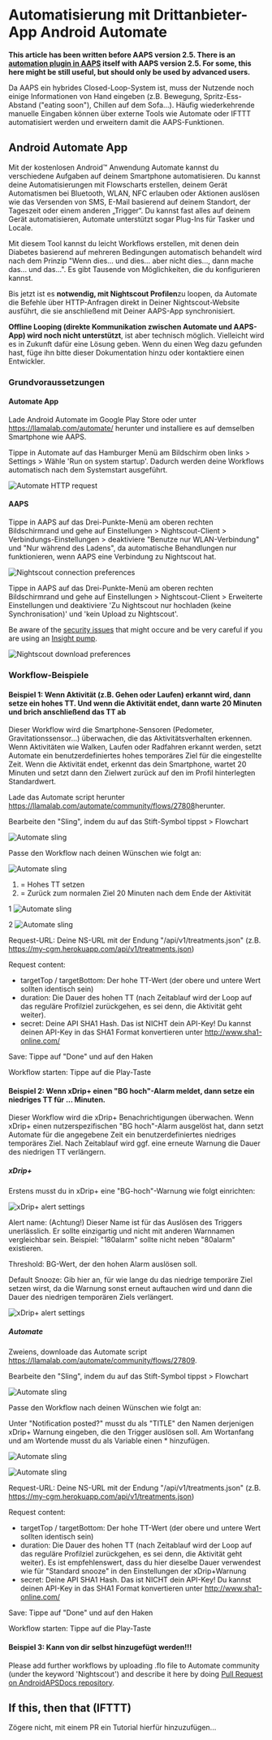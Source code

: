 # Automatisierung mit Drittanbieter-App Android Automate

**This article has been written before AAPS version 2.5. There is an [automation plugin in AAPS](../DailyLifeWithAaps/Automations.md) itself with AAPS version 2.5. For some, this here might be still useful, but should only be used by advanced users.**

Da AAPS ein hybrides Closed-Loop-System ist, muss der Nutzende noch einige Informationen von Hand eingeben (z.B. Bewegung, Spritz-Ess-Abstand ("eating soon"), Chillen auf dem Sofa...). Häufig wiederkehrende manuelle Eingaben können über externe Tools wie Automate oder IFTTT automatisiert werden und erweitern damit die AAPS-Funktionen.

## Android Automate App

Mit der kostenlosen Android™ Anwendung Automate kannst du verschiedene Aufgaben auf deinem Smartphone automatisieren. Du kannst deine Automatisierungen mit Flowscharts erstellen, deinem Gerät Automatismen bei Bluetooth, WLAN, NFC erlauben oder Aktionen auslösen wie das Versenden von SMS, E-Mail basierend auf deinem Standort, der Tageszeit oder einem anderen „Trigger“. Du kannst fast alles auf deinem Gerät automatisieren, Automate unterstützt sogar Plug-Ins für Tasker und Locale.

Mit diesem Tool kannst du leicht Workflows erstellen, mit denen dein Diabetes basierend auf mehreren Bedingungen automatisch behandelt wird nach dem Prinzip "Wenn dies... und dies... aber nicht dies..., dann mache das... und das...". Es gibt Tausende von Möglichkeiten, die du konfigurieren kannst.

Bis jetzt ist es **notwendig, mit Nightscout Profilen**zu loopen, da Automate die Befehle über HTTP-Anfragen direkt in Deiner Nightscout-Website ausführt, die sie anschließend mit Deiner AAPS-App synchronisiert.

**Offline Looping (direkte Kommunikation zwischen Automate und AAPS-App) wird noch nicht unterstützt**, ist aber technisch möglich. Vielleicht wird es in Zukunft dafür eine Lösung geben. Wenn du einen Weg dazu gefunden hast, füge ihn bitte dieser Dokumentation hinzu oder kontaktiere einen Entwickler.

### Grundvoraussetzungen

#### Automate App

Lade Android Automate im Google Play Store oder unter <https://llamalab.com/automate/> herunter und installiere es auf demselben Smartphone wie AAPS.

Tippe in Automate auf das Hamburger Menü am Bildschirm oben links > Settings > Wähle 'Run on system startup'. Dadurch werden deine Workflows automatisch nach dem Systemstart ausgeführt.

![Automate HTTP request](../images/automate-app2.png)

#### AAPS

Tippe in AAPS auf das Drei-Punkte-Menü am oberen rechten Bildschirmrand und gehe auf Einstellungen > Nightscout-Client > Verbindungs-Einstellungen > deaktiviere "Benutze nur WLAN-Verbindung" und "Nur während des Ladens", da automatische Behandlungen nur funktionieren, wenn AAPS eine Verbindung zu Nightscout hat.

![Nightscout connection preferences](../images/automate-aaps1.jpg)

Tippe in AAPS auf das Drei-Punkte-Menü am oberen rechten Bildschirmrand und gehe auf Einstellungen > Nightscout-Client > Erweiterte Einstellungen und deaktiviere 'Zu Nightscout nur hochladen (keine Synchronisation)' und 'kein Upload zu Nightscout'.

Be aware of the [security issues](../SettingUpAaps/Nightscout.md#security-considerations) that might occure and be very careful if you are using an [Insight pump](../CompatiblePumps/Accu-Chek-Insight-Pump.md#settings-in-aaps).

![Nightscout download preferences](../images/automate-aaps2.jpg)

### Workflow-Beispiele

#### Beispiel 1: Wenn Aktivität (z.B. Gehen oder Laufen) erkannt wird, dann setze ein hohes TT. Und wenn die Aktivität endet, dann warte 20 Minuten und brich anschließend das TT ab

Dieser Workflow wird die Smartphone-Sensoren (Pedometer, Gravitationssensor...) überwachen, die das Aktivitätsverhalten erkennen. Wenn Aktivitäten wie Walken, Laufen oder Radfahren erkannt werden, setzt Automate ein benutzerdefiniertes hohes temporäres Ziel für die eingestellte Zeit. Wenn die Aktivität endet, erkennt das dein Smartphone, wartet 20 Minuten und setzt dann den Zielwert zurück auf den im Profil hinterlegten Standardwert.

Lade das Automate script herunter <https://llamalab.com/automate/community/flows/27808>herunter.

Bearbeite den "Sling", indem du auf das Stift-Symbol tippst > Flowchart

![Automate sling](../images/automate-app3.png)

Passe den Workflow nach deinen Wünschen wie folgt an:

![Automate sling](../images/automate-app6.png)

1. = Hohes TT setzen
2. = Zurück zum normalen Ziel 20 Minuten nach dem Ende der Aktivität

1 ![Automate sling](../images/automate-app1.png)

2 ![Automate sling](../images/automate-app5.png)

Request-URL: Deine NS-URL mit der Endung "/api/v1/treatments.json" (z.B. https://my-cgm.herokuapp.com/api/v1/treatments.json)

Request content:

* targetTop / targetBottom: Der hohe TT-Wert (der obere und untere Wert sollten identisch sein)
* duration: Die Dauer des hohen TT (nach Zeitablauf wird der Loop auf das reguläre Profilziel zurückgehen, es sei denn, die Aktivität geht weiter). 
* secret: Deine API SHA1 Hash. Das ist NICHT dein API-Key! Du kannst deinen API-Key in das SHA1 Format konvertieren unter <http://www.sha1-online.com/>

Save: Tippe auf "Done" und auf den Haken

Workflow starten: Tippe auf die Play-Taste

#### Beispiel 2: Wenn xDrip+ einen "BG hoch"-Alarm meldet, dann setze ein niedriges TT für ... Minuten.

Dieser Workflow wird die xDrip+ Benachrichtigungen überwachen. Wenn xDrip+ einen nutzerspezifischen "BG hoch"-Alarm ausgelöst hat, dann setzt Automate für die angegebene Zeit ein benutzerdefiniertes niedriges temporäres Ziel. Nach Zeitablauf wird ggf. eine erneute Warnung die Dauer des niedrigen TT verlängern.

##### xDrip+

Erstens musst du in xDrip+ eine "BG-hoch"-Warnung wie folgt einrichten:

![xDrip+ alert settings](../images/automate-xdrip1.png)

Alert name: (Achtung!) Dieser Name ist für das Auslösen des Triggers unerlässlich. Er sollte einzigartig und nicht mit anderen Warnnamen vergleichbar sein. Beispiel: "180alarm" sollte nicht neben "80alarm" existieren.

Threshold: BG-Wert, der den hohen Alarm auslösen soll.

Default Snooze: Gib hier an, für wie lange du das niedrige temporäre Ziel setzen wirst, da die Warnung sonst erneut auftauchen wird und dann die Dauer des niedrigen temporären Ziels verlängert.

![xDrip+ alert settings](../images/automate-xdrip2.png)

##### Automate

Zweiens, downloade das Automate script <https://llamalab.com/automate/community/flows/27809>.

Bearbeite den "Sling", indem du auf das Stift-Symbol tippst > Flowchart

![Automate sling](../images/automate-app3.png)

Passe den Workflow nach deinen Wünschen wie folgt an:

Unter "Notification posted?" musst du als "TITLE" den Namen derjenigen xDrip+ Warnung eingeben, die den Trigger auslösen soll. Am Wortanfang und am Wortende musst du als Variable einen * hinzufügen.

![Automate sling](../images/automate-app7.png)

![Automate sling](../images/automate-app4.png)

Request-URL: Deine NS-URL mit der Endung "/api/v1/treatments.json" (z.B. https://my-cgm.herokuapp.com/api/v1/treatments.json)

Request content:

* targetTop / targetBottom: Der hohe TT-Wert (der obere und untere Wert sollten identisch sein)
* duration: Die Dauer des hohen TT (nach Zeitablauf wird der Loop auf das reguläre Profilziel zurückgehen, es sei denn, die Aktivität geht weiter). Es ist empfehlenswert, dass du hier dieselbe Dauer verwendest wie für "Standard snooze" in den Einstellungen der xDrip+Warnung
* secret: Deine API SHA1 Hash. Das ist NICHT dein API-Key! Du kannst deinen API-Key in das SHA1 Format konvertieren unter <http://www.sha1-online.com/>

Save: Tippe auf "Done" und auf den Haken

Workflow starten: Tippe auf die Play-Taste

#### Beispiel 3: Kann von dir selbst hinzugefügt werden!!!

Please add further workflows by uploading .flo file to Automate community (under the keyword 'Nightscout') and describe it here by doing [Pull Request on AndroidAPSDocs repository](../SupportingAaps/HowToEditTheDocs.md).

## If this, then that (IFTTT)

Zögere nicht, mit einem PR ein Tutorial hierfür hinzuzufügen...